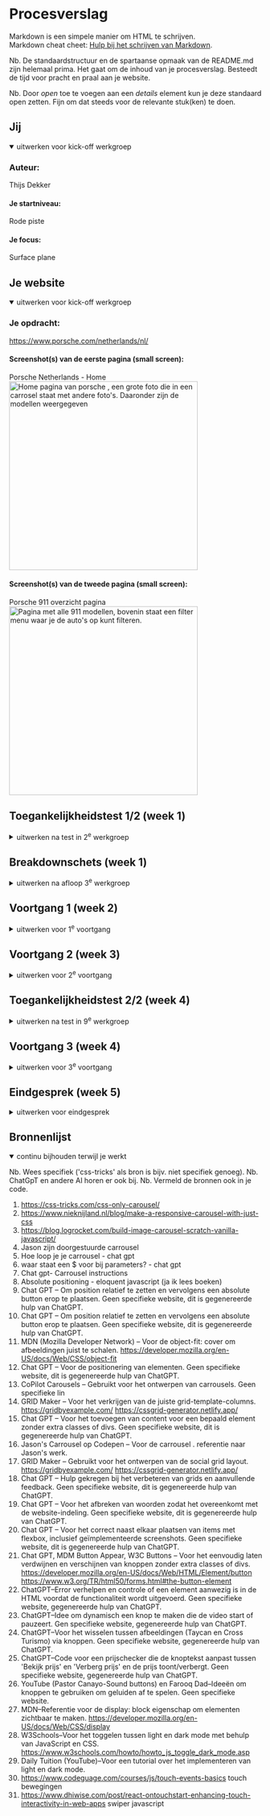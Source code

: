 # Procesverslag

Markdown is een simpele manier om HTML te schrijven.  
Markdown cheat cheet: [Hulp bij het schrijven van Markdown](https://github.com/adam-p/markdown-here/wiki/Markdown-Cheatsheet).

Nb. De standaardstructuur en de spartaanse opmaak van de README.md zijn helemaal prima. Het gaat om de inhoud van je procesverslag. Besteedt de tijd voor pracht en praal aan je website.

Nb. Door _open_ toe te voegen aan een _details_ element kun je deze standaard open zetten. Fijn om dat steeds voor de relevante stuk(ken) te doen.

## Jij

<details open>
  <summary>uitwerken voor kick-off werkgroep</summary>

### Auteur:

Thijs Dekker

#### Je startniveau:

Rode piste

#### Je focus:

Surface plane

</details>

## Je website

<details open>
  <summary>uitwerken voor kick-off werkgroep</summary>

### Je opdracht:

https://www.porsche.com/netherlands/nl/

#### Screenshot(s) van de eerste pagina (small screen):

Porsche Netherlands - Home
<img src="readme-images/home.PNG" width="375px" alt="Home pagina van porsche , een grote foto die in een carrosel staat met andere foto's. Daaronder zijn de modellen weergegeven">

#### Screenshot(s) van de tweede pagina (small screen):

Porsche 911 overzicht pagina
<img src="readme-images/product.PNG" width="375px" alt="Pagina met alle 911 modellen, bovenin staat een filter menu waar je de auto's op kunt filteren.">

</details>

## Toegankelijkheidstest 1/2 (week 1)

<details>
  <summary>uitwerken na test in 2<sup>e</sup> werkgroep</summary>

### Bevindingen

ELASTIEKJES en SCHOK APPERAAT

Ik begon met de elastiekjes om mijn vingers , ik had ze op willekeurige volgorde om mijn vingers geknoopt en merkte al snel dat om te scrollen je 2 vingers nodig hebt op macbook, en mijn vingers konden niet echt lekker naast elkaar , dus vaak klikte ik verkeerde dingen aan of swipde ik het perongeluk weg. Vooral het perongeluk op dingen klikken gebeurde vaak omdat ik niet goed kon klikken. Wel vond ik de website ruim opgezet en als het lukte om te klikken klikte je dus wel raak. Maar ik kon wel goed de website navigeren .
Vervolgens heb ik de parkenson simulator op mijn arm toegevoegd , dit viel erg tegen aangezien ik bijna niet in staat was om te typen, gelukkig zijn er niet echt dingen waar je moet typen, alles is goed bereikbaar door de navigatie menu's.

VOICE OVER

De voice over functie werkt goed , de tekst en knoppen worden verteld. Ook de foto's van de auto's en de preciese kleur ervan wordt met de gebruiker gecommuniceerd. Alleen probeerde ik op het kruisje in de hoek te klikken en hier kon ik alleen met mijn muis naartoe navigeren omdat de voice over het kruisje oversloeg. Ook is de carrousel die zich in het home scherm bevind erg moeilijk te navigeren omdat er niet echt knoppen ofzo zitten maar alleen rode bolletjes dus ik zou als blind iemand niet echt weten wat ik daar moest doen.

</details>

## Breakdownschets (week 1)

<details>
  <summary>uitwerken na afloop 3<sup>e</sup> werkgroep</summary>

### de hele pagina:

  <img src="readme-images/breakdown1" width="375px" alt="breakdown van de hele pagina">

### dynamisch deel (bijv menu):

  <img src="readme-images/dynamisch.pdf" width="375px" alt="breakdown van een dynamisch deel">

### wellicht nog een dynamisch deel (bijv filter):

  <img src="readme-images/dummy-plaatje.jpg" width="375px" alt="breakdown van nog een dynamisch deel">

</details>

## Voortgang 1 (week 2)

<details>
  <summary>uitwerken voor 1<sup>e</sup> voortgang</summary>

### Stand van zaken

Bij het opbouwen van de website in html wist ik soms niet of ik UL/LI moest gebruiken of dat ik van bijvoorbeeld een foto collage articles moest maken.
<img src="readme-images/vraag">

### Agenda voor meeting

samen met je groepje opstellen

| student 1      | student 2          | student 3    | student 4 |
| -------------- | ------------------ | ------------ | --------- |
| dit bespreken  | en dit             | en ik dit    |           |
| en dat ook nog | dit als er tijd is | nog een punt |           |
| ...            | ...                | ...          |           |

Student (thijs) 1: Ik ind het nog moeilijk wanneer ik unordered lists of juist articles moet maken.

Ook heb ik zoveel sections en UL's dat ik niet echt goed weet hoe ik nu een bepaalde ul en Li aanspreek

Moet alles werken? dus elke knop en uitschuif balk etc.

Hoe blijft mijn tekst onder een carrousel?

Student 2:

Student 3:

Student 4:

### Verslag van meeting

- punt 1: Het is nu duidelijk wanneer ik een lijst moet gebruiken op mijn website, op veel plekken waar ik articles had gebruikt had ik beter UL/LI's kunnen gebruiken
- punt 2: Door bijvoorbeeld section ul li:first child / nth-child(2) te doen kun je gemakkelijk bepaalde UL's en LI slecteren
- punt 3: Als ik bepaalde dingen laat werken zal dat natuurlijk meewerken aan mijn surface plane design
- punt 4: ik heb nu een website waar ik gemakkelijk de carrousel kan maken.

</details>

## Voortgang 2 (week 3)

<details>
  <summary>uitwerken voor 2<sup>e</sup> voortgang</summary>

### Stand van zaken

Alle HTML staat erin en en ik ben begonnen met de basis van de caroussel en de rest van de website. Ik vind het nog lastig om tekst in afbeeldingen te krijgen of buttons bijvoorbeeld.
De tweede pagina staat alle html erin.

### Agenda voor meeting

Mijn punten:
1 2 paginas css of 1?
2 1 java of 2?
3 Hoe krijg ik bepaalde iconen?

### Verslag van meeting

we mogen maar 1 css bestand , je moet dus specifiek zijn met de aanroepingen van bepaalde elementen zodat je niet ook die op de andere pagina pakt.
Hetzelfde geld voor javascript, we mogen maar 1 javascript pagina en dus wees hier ook specifike in en stel bijvoorbeeld codes die checken of bepaalde elementen wel aanwezig zijn

</details>

## Toegankelijkheidstest 2/2 (week 4)

<details>
  <summary>uitwerken na test in 9<sup>e</sup> werkgroep</summary>

### Bevindingen

VOICE OVER: De voice over tekst ging goed , alle auto's en knoppen worden opgelezen. Ook zitten er redelijke duidelijke ALTS die de autos en de kleuren beschrijven. De voice over heeft een duidelijke structuur door de pagina heen en gaat begint bij de header en beweegt dan naar beneden. Ook is de carrousel duidelijekr dan de eerste keer aangezien je nu buttons hoort dus weet dat je ergens op kan klikken.

ELASTIEKJES: ik kon nu op de buttons klikken , ook vegen was te doen maar de buttons was makkelijker om met mijn vingers te raken

</details>

## Voortgang 3 (week 4)

<details>
  <summary>uitwerken voor 3<sup>e</sup> voortgang</summary>

### Stand van zaken

html en css is zo goed als af, alleen weet ik niet of je een class op de body mag zetten aangezien mijn tweede pagina nu gestyled wordt door de eerste style css. Ook moet ik nog van alle dingen die in de echte website een link zijn, een ahref omheen zetten. Ook moet ik nog enkele dingen op de css van mijn 2de pagina fixen , zoals de benzine gedeelte

### Agenda voor meeting

Vragen:
Mag je class op de body?
Hoe kan ik in het geval van dat dat niet onderscheid maken tussen de sections.
Moet ik overal ahrefs omheen doen

### Verslag van meeting

hier na afloop snel de uitkomsten van de meeting vastleggen

Er mag geen class op de body , omdat wanneer je veel paginas gaat maken en je bijvoorbeeld herhalingselementen hebt dit onhandig is als er dan een class op de body. Ik ga dus de sections koppelen aan een class , en zo kan ik dus ook bepaalde elemetnen hergebruiken.

Ik moet inderdaad a hrefs om alles heen zetten wat klikbaar is en geen button( wat je naar een andere pagina brengt). Dit kost niet super veel werk , ik moet nu alleen de a text decoration uitzetten.

</details>

## Eindgesprek (week 5)

<details>
  <summary>uitwerken voor eindgesprek</summary>

SURFACE PLANE PUNTEN:

1. schakelen tussen taycan model
2. stop knopje voor video
3. Halloween 911
4. geluid knop GT3RS
5. DARK/LIGHT mode
6. custom properties
7. Bekijk prijs andere indeling

MICRO INTERACTIE

1. CARROUSEL vannuit java

### Je uitkomst - karakteristiek screenshots:

<img src="readme-images/klaar.png">
<img src="readme-images/klaar2.png">
<img src="readme-images/klaar3.png">
<img src="readme-images/klaar4.png">
<img src="readme-images/klaar5.png">
<img src="readme-images/klaar6.png">
<img src="readme-images/klaar7.png">

### Dit ging goed/Heb ik geleerd:

In het begin vond ik een carrousel onwijs onoverzichtelijk en ook bij de voorbeelden die ik kreeg van studentenassistenten of van css websites vond ik het erg lastig om een begrip te krijgen van wat ik noi eigenlijk moet doen , door verschillende carrousels helemaal uit elkaar te halen en kijken naar wat wat precies doet heb ik erg veel geleerd. In deze fase heb ik ook veel voorbeelden in chat gpt gezet en gevraagd of het stap voor stap goed uitgelegd kon worden, dit kostte erg veel tijd maar het liet mij wel snappen wat ik nou daadwerkelijk aan het doen was. Ook ben ik erachter gekomen dat coderen veel meer is dan alleen code weten en snappen , het vereist ook dat je erg goed bent in probleem oplossend denken en logisch nadenken. veel problemen die ik ben tegengekomen tijdens het coderen waren simpelweg op te lossen door stap voor stap terug te werken en kijken waar het nou precies fout gaat. Ik heb het idee dat ik door dit project daarom een beter inzicht heb gekrgeen in hoe het coderen werkt en hoe je problemen kan oplossen. Ook een belangerijke die ik heb geleerd, je moet wel eerst snappen wat je doet voor je iets googled anders kom je in een tuturial loop. Ik heb veel tutorials gekeken en op veel websites naar oplossingen gezocht, maar soms voor problemen die ik eigenlijk nog niet echt snapte, het is dus belangerijk om een sterke basis te hebben voordat je dingen gaat opzoeken.

Wat ik ook erg fijn vind is dat ik nu zelf soms uitleg bij code schrijf zodat ik later nog duidelijk kan zien wat precies wat doet om zo bijvoorbeeld nog dingen te kunnen veranderen of aanpassen.

<img src="readme-images/uitlegbijcode.png"width="375px" alt="top">

### Dit was lastig/Is niet gelukt:

Ik vond de stap van inleiding programeren en internet standaarden naar FED best wel groot, fed heeft mijn interesse naar code wel daadwerkelijk vergroot alleen had ik wel met sommige elementen dat ik dat erg lastig vond om te maken met de kennis die ik tot nu toe heb opgedaan. Wat niet is gelukt is de tekst in de carrousel krijgen en die dan te laten meedraaien. Ik zou misschien wat ideeen hebben hoe dit zou kunnen maar om dit zelf uit te werken vond ik nog erg lastig. hetzelfde was met tekst of plaatjes in een bepaalde afbeelding of grid te krijgen, ik probeerde het eerst zonder absolute positioning door bijvoorbeeld flexbox toe te passen op de elementen, nadat ik had aangegeven dat dit niet echt goed werkte mocht ik hier ook absolute positioning voor gebruiken waardoor het wel is gelukt, echter ben ik nog wel benieuwd of ik het zou kunnen laten werken. Het was een erg groot project dus voelde het soms alsof ik bijvoorbeeld voor dat soort dingen niet genoeg tijd had terwijl als ik er echt goed de tijd voor had kunnen nemen het waarschijnlijk zou kunnen werken. Ook zou ik nog iets strategischer willen leren coderen omdat ik nu begon en achteraf vak dingen nog moest aanpassen, bijvoorbeeld de custom properties wat dan veel onnodige tijd kost. Ook wil ik nog iets beter leren elementen psotioneren, voor de meeste elementen heb ik flex en grid gebruikt maar soms als ik bijvoorbeeld hele afzonderlijke elementen wil verplaatsen doe ik dit met marges en dat is soms niet de bedoeling.

En display flex op het halloween gedeelte lukt niet, omdat er al een display none opstaat en dan worden bepaalde items niet gepakt door de display flex ofzo, hier kwam ik niet echt uit.

  <img src="readme-images/logoindehoek.png" width="375px" alt="bummer">
</details>

## Bronnenlijst

<details open>
  <summary>continu bijhouden terwijl je werkt</summary>

Nb. Wees specifiek ('css-tricks' als bron is bijv. niet specifiek genoeg).
Nb. ChatGpT en andere AI horen er ook bij.
Nb. Vermeld de bronnen ook in je code.

1. https://css-tricks.com/css-only-carousel/
2. https://www.nieknijland.nl/blog/make-a-responsive-carousel-with-just-css
3. https://blog.logrocket.com/build-image-carousel-scratch-vanilla-javascript/
4. Jason zijn doorgestuurde carrousel
5. Hoe loop je je carrousel - chat gpt
6. waar staat een $ voor bij parameters? - chat gpt
7. Chat gpt- Carrousel instructions
8. Absolute positioning - eloquent javascript (ja ik lees boeken)
9. Chat GPT – Om position relatief te zetten en vervolgens een absolute button erop te plaatsen.
   Geen specifieke website, dit is gegenereerde hulp van ChatGPT.
10. Chat GPT – Om position relatief te zetten en vervolgens een absolute button erop te plaatsen.
    Geen specifieke website, dit is gegenereerde hulp van ChatGPT.
11. MDN (Mozilla Developer Network) – Voor de object-fit: cover om afbeeldingen juist te schalen.
    https://developer.mozilla.org/en-US/docs/Web/CSS/object-fit
12. Chat GPT – Voor de positionering van elementen.
    Geen specifieke website, dit is gegenereerde hulp van ChatGPT.
13. CoPilot Carousels – Gebruikt voor het ontwerpen van carrousels.
    Geen specifieke lin
14. GRID Maker – Voor het verkrijgen van de juiste grid-template-columns.
    https://gridbyexample.com/
    https://cssgrid-generator.netlify.app/
15. Chat GPT – Voor het toevoegen van content voor een bepaald element zonder extra classes of divs.
    Geen specifieke website, dit is gegenereerde hulp van ChatGPT.
16. Jason's Carrousel op Codepen – Voor de carrousel .
    referentie naar Jason's werk.
17. GRID Maker – Gebruikt voor het ontwerpen van de social grid layout.
    https://gridbyexample.com/
    https://cssgrid-generator.netlify.app/
18. Chat GPT – Hulp gekregen bij het verbeteren van grids en aanvullende feedback.
    Geen specifieke website, dit is gegenereerde hulp van ChatGPT.
19. Chat GPT – Voor het afbreken van woorden zodat het overeenkomt met de website-indeling.
    Geen specifieke website, dit is gegenereerde hulp van ChatGPT.
20. Chat GPT – Voor het correct naast elkaar plaatsen van items met flexbox, inclusief geïmplementeerde screenshots.
    Geen specifieke website, dit is gegenereerde hulp van ChatGPT.
21. Chat GPT, MDM Button Appear, W3C Buttons – Voor het eenvoudig laten verdwijnen en verschijnen van knoppen zonder extra classes of divs.
    https://developer.mozilla.org/en-US/docs/Web/HTML/Element/button
    https://www.w3.org/TR/html50/forms.html#the-button-element
22. ChatGPT–Error verhelpen en controle of een element aanwezig is in de HTML voordat de functionaliteit wordt uitgevoerd.
    Geen specifieke website, gegenereerde hulp van ChatGPT.
23. ChatGPT–Idee om dynamisch een knop te maken die de video start of pauzeert.
    Gen specifieke website, gegenereerde hulp van ChatGPT.
24. ChatGPT–Voor het wisselen tussen afbeeldingen (Taycan en Cross Turismo) via knoppen.
    Geen specifieke website, gegenereerde hulp van ChatGPT.
25. ChatGPT–Code voor een prijschecker die de knoptekst aanpast tussen 'Bekijk prijs' en 'Verberg prijs' en de prijs toont/verbergt.
    Geen specifieke website, gegenereerde hulp van ChatGPT.
26. YouTube (Pastor Canayo-Sound buttons) en Farooq Dad–Ideeën om knoppen te gebruiken om geluiden af te spelen.
    Geen specifieke website.
27. MDN–Referentie voor de display: block eigenschap om elementen zichtbaar te maken.
    https://developer.mozilla.org/en-US/docs/Web/CSS/display
28. W3Schools–Voor het toggelen tussen light en dark mode met behulp van JavaScript en CSS.
    https://www.w3schools.com/howto/howto_js_toggle_dark_mode.asp
29. Daily Tuition (YouTube)–Voor een tutorial over het implementeren van light en dark mode.
30. https://www.codeguage.com/courses/js/touch-events-basics touch bewegingen
31. https://www.dhiwise.com/post/react-ontouchstart-enhancing-touch-interactivity-in-web-apps swiper javascript

</details>
